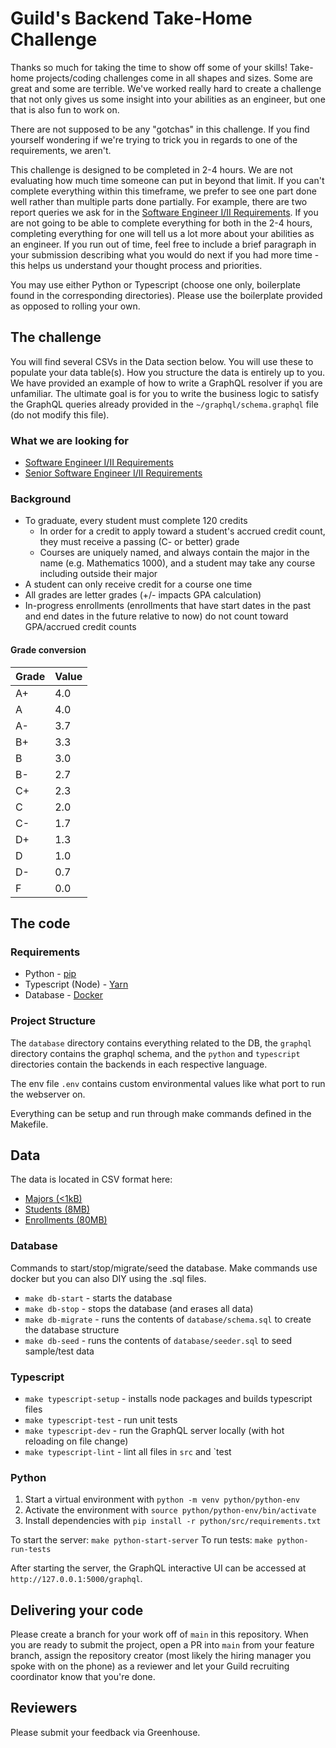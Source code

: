 # Guild's Backend Take-Home Challenge

Thanks so much for taking the time to show off some of your skills! Take-home projects/coding challenges come in all shapes and sizes. Some are great and some are terrible. We've worked really hard to create a challenge that not only gives us some insight into your abilities as an engineer, but one that is also fun to work on.

There are not supposed to be any "gotchas" in this challenge. If you find yourself wondering if we're trying to trick you in regards to one of the requirements, we aren't.

This challenge is designed to be completed in 2-4 hours. We are not evaluating how much time someone can put in beyond that limit. If you can't complete everything within this timeframe, we prefer to see one part done well rather than multiple parts done partially. For example, there are two report queries we ask for in the [Software Engineer I/II Requirements](SE_REQUIREMENTS.md). If you are not going to be able to complete everything for both in the 2-4 hours, completing everything for one will tell us a lot more about your abilities as an engineer. If you run out of time, feel free to include a brief paragraph in your submission describing what you would do next if you had more time - this helps us understand your thought process and priorities.

You may use either Python or Typescript (choose one only, boilerplate found in the corresponding directories). Please use the boilerplate provided as opposed to rolling your own.

## The challenge

You will find several CSVs in the Data section below. You will use these to populate your data table(s). How you structure the data is entirely up to you. We have provided an example of how to write a GraphQL resolver if you are unfamiliar. The ultimate goal is for you to write the business logic to satisfy the GraphQL queries already provided in the `~/graphql/schema.graphql` file (do not modify this file).

### What we are looking for

- [Software Engineer I/II Requirements](SE_REQUIREMENTS.md)
- [Senior Software Engineer I/II Requirements](SSE_REQUIREMENTS.md)

### Background

- To graduate, every student must complete 120 credits
  - In order for a credit to apply toward a student's accrued credit count, they must receive a passing (C- or better) grade
  - Courses are uniquely named, and always contain the major in the name (e.g. Mathematics 1000), and a student may take any course including outside their major
- A student can only receive credit for a course one time
- All grades are letter grades (+/- impacts GPA calculation)
- In-progress enrollments (enrollments that have start dates in the past and end dates in the future relative to now) do not count toward GPA/accrued credit counts

#### Grade conversion

| Grade | Value |
| ----- | ----- |
| A+    | 4.0   |
| A     | 4.0   |
| A-    | 3.7   |
| B+    | 3.3   |
| B     | 3.0   |
| B-    | 2.7   |
| C+    | 2.3   |
| C     | 2.0   |
| C-    | 1.7   |
| D+    | 1.3   |
| D     | 1.0   |
| D-    | 0.7   |
| F     | 0.0   |

## The code

### Requirements

- Python - [pip](https://pypi.org/project/pip/)
- Typescript (Node) - [Yarn](https://yarnpkg.com/)
- Database - [Docker](https://www.docker.com/)

### Project Structure

The `database` directory contains everything related to the DB, the `graphql` directory contains the graphql schema, and the `python` and `typescript` directories contain the backends in each respective language.

The env file `.env` contains custom environmental values like what port to run the webserver on.

Everything can be setup and run through make commands defined in the Makefile.

## Data

The data is located in CSV format here:

- [Majors (<1kB)](https://guild-challenges.s3.us-west-2.amazonaws.com/backend-take-home-csv/majors.csv)
- [Students (8MB)](https://guild-challenges.s3.us-west-2.amazonaws.com/backend-take-home-csv/students.csv)
- [Enrollments (80MB)](https://guild-challenges.s3.us-west-2.amazonaws.com/backend-take-home-csv/enrollments.csv)

### Database

Commands to start/stop/migrate/seed the database. Make commands use docker but you can also DIY using the .sql files.

- `make db-start` - starts the database
- `make db-stop` - stops the database (and erases all data)
- `make db-migrate` - runs the contents of `database/schema.sql` to create the database structure
- `make db-seed` - runs the contents of `database/seeder.sql` to seed sample/test data

### Typescript

- `make typescript-setup` - installs node packages and builds typescript files
- `make typescript-test` - run unit tests
- `make typescript-dev` - run the GraphQL server locally (with hot reloading on file change)
- `make typescript-lint` - lint all files in `src` and `test

### Python

1. Start a virtual environment with `python -m venv python/python-env`
2. Activate the environment with `source python/python-env/bin/activate`
3. Install dependencies with `pip install -r python/src/requirements.txt`

To start the server: `make python-start-server`
To run tests: `make python-run-tests`

After starting the server, the GraphQL interactive UI can be accessed at `http://127.0.0.1:5000/graphql`.

## Delivering your code

Please create a branch for your work off of `main` in this repository. When you are ready to submit the project, open a PR into `main` from your feature branch, assign the repository creator (most likely the hiring manager you spoke with on the phone) as a reviewer and let your Guild recruiting coordinator know that you're done.

## Reviewers

Please submit your feedback via Greenhouse.
